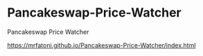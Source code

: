 # Pancakeswap-Price-Watcher
Pancakeswap Price Watcher

https://mrfatoni.github.io/Pancakeswap-Price-Watcher/index.html
